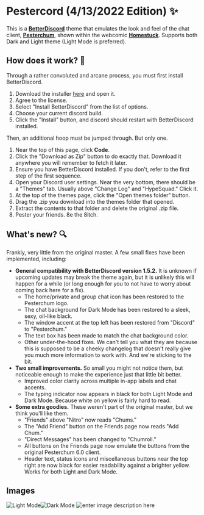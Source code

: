 

# Pestercord (4/13/2022 Edition) ✨

This is a **[BetterDiscord](https://betterdiscord.app/)** theme that emulates the look and feel of the chat client, **[Pesterchum](https://mspaintadventures.fandom.com/wiki/Chat_client#Pesterchum)**, shown within the webcomic **[Homestuck](https://www.homestuck.com/)**. Supports both Dark and Light theme (Light Mode is preferred).

## How does it work? 🔧
Through a rather convoluted and arcane process, you must first install BetterDiscord.
1.  Download the installer [here](https://github.com/BetterDiscord/Installer/releases/latest)  and open it.
2.  Agree to the license.
3.  Select "Install BetterDiscord" from the list of options.
4.  Choose your current discord build.
5.  Click the "Install" button, and discord should restart with BetterDiscord installed.

Then, an additional hoop must be jumped through. But only one.

 1. Near the top of this page, click **Code**.
 2.  Click the "Download as Zip" button to do exactly that. Download it anywhere you will remember to fetch it later.
 3. Ensure you have BetterDiscord installed. If you don't, refer to the first step of the first sequence.
 4. Open your Discord user settings. Near the very bottom, there should be a "Themes" tab. Usually above "Change Log" and "HypeSquad." Click it.
 5. At the top of the themes page, click the "Open themes folder" button.
 6. Drag the .zip you download into the themes folder that opened. 
 7. Extract the contents to that folder and delete the original .zip file. 
 8. Pester your friends. 8e the 8itch.

## What's new? 🔍
Frankly, very little from the original master. A few small fixes have been implemented, including:

 - **General compatibility with BetterDiscord version 1.5.2.** It is unknown if upcoming updates may break the theme again, but it is unlikely this will happen for a while (or long enough for you to not have to worry about coming back here for a fix).
	 - The home/private and group chat icon has been restored to the Pesterchum logo. 
	 - The chat background for Dark Mode has been restored to a sleek, sexy, oil-like black. 
	 - The window accent at the top left has been restored from "Discord" to "Pesterchum."
	 - The text box has been made to match the chat background color.
	 - Other under-the-hood fixes. We can't tell you what they are because this is supposed to be a cheeky changelog that doesn't really give you much more information to work with. And we're sticking to the bit.
 - **Two small improvements.** So small you might not notice them, but noticeable enough to make the experience just that little bit better.
	 - Improved color clarity across multiple in-app labels and chat accents.
	 - The typing indicator now appears in black for both Light Mode and Dark Mode. Because white on yellow is fairly hard to read.
 - **Some extra goodies.** These weren't part of the original master, but we think you'll like them.
	 - "Friends" above "Nitro" now reads "Chums."
	 - The "Add Friend" button on the Friends page now reads "Add Chum."
	 - "Direct Messages" has been changed to "Chumroll."
	 - All buttons on the Friends page now emulate the buttons from the original Pesterchum 6.0 client.
	 - Header text, status icons and miscellaneous buttons near the top right are now black for easier readability against a brighter yellow. Works for both Light and Dark Mode.

## Images

![Light Mode](https://i.imgur.com/kLDvN2r.png)![Dark Mode](https://i.imgur.com/hrZquSx.png)
![enter image description here](https://i.imgur.com/S6qm6AX.png)

